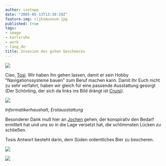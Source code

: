 ```yaml
---
author: isotopp
date: "2005-05-13T13:30:19Z"
feature-img: rijksmuseum.jpg
published: true
tags:
- image
- karlsruhe
- work
- lang_de
title: Invasion des guten Geschmacks
---
```


![](https://blog.koehntopp.info/uploads/tosi_cruisi.jpg)

Ciao,
[Tosi](http://www.torsten-sievers.de/blog/index.php?/archives/21-ich-hab-die-wohnung-gestrichen-voll.html).
Wir haben ihn gehen lassen, damit er sein Hobby "Navigationssysteme bauen" zum Beruf machen kann.
Damit Ihr Euch nicht zu sehr verfahrt, haben wir gleich für eine passende Ausstattung gesorgt (Der Schönling, der sich da links ins Bild drängt ist
[Cruisi](http://blog.eichenberg-online.de/archives/138-Abgestuerzt.html)).

![](https://blog.koehntopp.info/uploads/knuth.jpg)

*Informatikerhaushalt, Erstausstattung*

Besonderer Dank muß hier an
[Jochen](http://wersdoerfer.com/~jochen/s9y/index.php)
gehen, der konspirativ den Bedarf ermittelt hat und uns so in die Lage versetzt hat, die schlimmsten Lücken zu schließen.

Tosis Antwort besteht darin, dem Süden ordentliches Bier zu bescheren.

![](https://blog.koehntopp.info/uploads/flens2.jpg)

![](https://blog.koehntopp.info/uploads/flens1.jpg)
